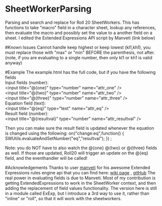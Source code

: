 # SheetWorkerParsing
Parsing and search and replace for Roll 20 SheetWorkers.
This has functions to take "macro" field in a character sheet, lookup any references, then evaluate the macro and possibly set the value to a another field on a sheet.
I edited the Extended Expressions API script by Manveti (link below)

#Known Issues
Cannot handle keep highest or keep lowest (kl1,kh1), you must replace those with "max" or "min" BEFORE the parenthesis, not after. (note, if you are evaluating to a single number, then only kl1 or kh1 is valid anyway)

#Example
The example.html has the full code, but if you have the following fields <br/>
Input fields (number):<br/>
&lt;input title=&quot;@{one}&quot; type=&quot;number&quot; name=&quot;attr_one&quot;  /&gt;<br/>
&lt;input title=&quot;@{two}&quot; type=&quot;number&quot; name=&quot;attr_two&quot;  /&gt;<br/>
&lt;input title=&quot;@{three}&quot; type=&quot;number&quot; name=&quot;attr_three&quot; /&gt;<br/>
Equation field (text):<br/>
&lt;input  title=&quot;@{eq}&quot; type=&quot;text&quot; name=&quot;attr_eq&quot;  /&gt;<br/>
Result field (number):<br/>
&lt;input title=&quot;@{resultval}&quot; type=&quot;number&quot; name=&quot;attr_resultval&quot; /&gt;<br/>

Then you can make sure the result field is updated whenever the equation is changed using the following:
on("change:eq",function() {
	SWUtils.evaluateAndSetNumber("eq","resultval");
})  ;

Note: you do NOT have to also watch the @{one} @{two} or @{three} fields as well. If those are updated, Roll20 will trigger an update on the @{eq} field, and the eventhandler will be called!
    
#Acknowledgements
Thanks to user <a href="https://app.roll20.net/users/503018/manveti">manveti</a> for his awesome Extended Expressions rules engine api that you can find here: <a href="https://wiki.roll20.net/Script:Extended_Expressions">wiki page</a> , <a href="https://github.com/Roll20/roll20-api-scripts/tree/master/ExtendedExpressions">gitHub</a>  The real power in evaluating fields is due to Manveti. Most of my contribution is getting ExtendedExpressions to work in the SheetWorker context, and then adding the replacement of field values functionality. The version here is still in a module called ExExp, but I introduce a 3rd way to use it, rather than "inline" or "roll", so that it will work with the sheetworkers.
